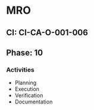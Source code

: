 # MRO

## CI: CI-CA-O-001-006
## Phase: 10

### Activities
- Planning
- Execution
- Verification
- Documentation
